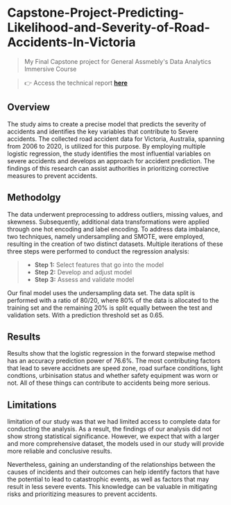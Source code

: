 # Capstone-Project-Predicting-Likelihood-and-Severity-of-Road-Accidents-In-Victoria
 > My Final Capstone project for General Assmebly's Data Analytics Immersive Course

> 👉 Access the technical report [**here**](Capstone_Said_jomaa_technical_report.pdf)

## Overview
The study aims to create a precise model that predicts the severity of accidents and identifies the key variables that contribute to Severe accidents. The collected road accident data for Victoria, Australia, spanning from 2006 to 2020, is utilized for this purpose. By employing multiple logistic regression, the study identifies the most influential variables on severe accidents and develops an approach for accident prediction. The findings of this research can assist authorities in prioritizing corrective measures to prevent accidents.

## Methodolgy
The data underwent preprocessing to address outliers, missing values, and skewness. Subsequently, additional data transformations were applied through one hot encoding and label encoding. To address data imbalance, two techniques, namely undersampling and SMOTE, were employed, resulting in the creation of two distinct datasets. Multiple iterations of these three steps were performed to conduct the regression analysis:

> * **Step 1:** Select features that go into the model
> * **Step 2:** Develop and adjust model
> * **Step 3:** Assess and validate model

Our final model uses the undersampling data set. The data split is performed with a ratio of 80/20, where 80% of the data is allocated to the training set and the remaining 20% is split equally between the test and validation sets. With a prediction threshold set as 0.65.

## Results
Results show that the logistic regression in the forward stepwise method has an accuracy prediction power of 76.6%. The most contributing factors that lead to severe accidnets are speed zone, road surface conditions, light condtions, urbinisation status and whether safety equipment was worn or not. All of these things can contribute to accidents being more serious.

## Limitations 
limitation of our study was that we had limited access to complete data for conducting the analysis. As a result, the findings of our analysis did not show strong statistical significance. However, we expect that with a larger and more comprehensive dataset, the models used in our study will provide more reliable and conclusive results.

Nevertheless, gaining an understanding of the relationships between the causes of incidents and their outcomes can help identify factors that have the potential to lead to catastrophic events, as well as factors that may result in less severe events. This knowledge can be valuable in mitigating risks and prioritizing measures to prevent accidents.
